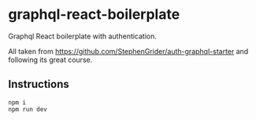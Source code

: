 # graphql-react-boilerplate

Graphql React boilerplate with authentication.

All taken from https://github.com/StephenGrider/auth-graphql-starter and following its great course.

## Instructions
```
npm i
npm run dev
```
